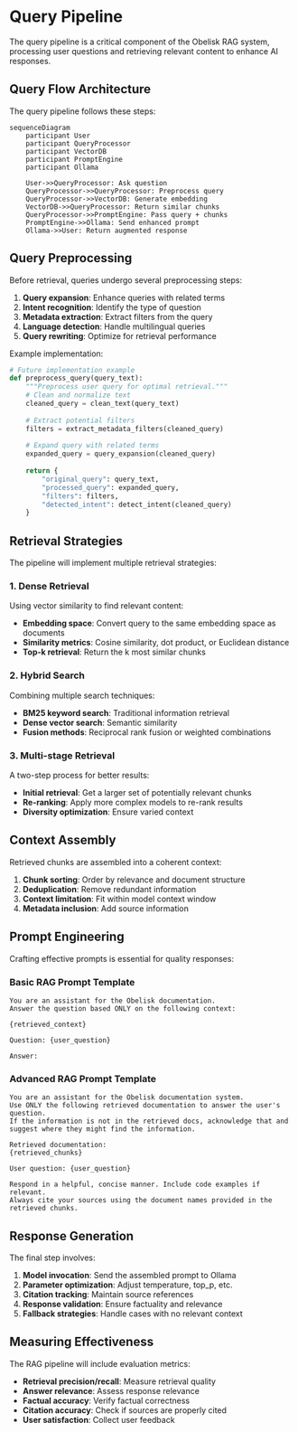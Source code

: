 # Query Pipeline

The query pipeline is a critical component of the Obelisk RAG system, processing user questions and retrieving relevant content to enhance AI responses.

## Query Flow Architecture

The query pipeline follows these steps:

```mermaid
sequenceDiagram
    participant User
    participant QueryProcessor
    participant VectorDB
    participant PromptEngine
    participant Ollama
    
    User->>QueryProcessor: Ask question
    QueryProcessor->>QueryProcessor: Preprocess query
    QueryProcessor->>VectorDB: Generate embedding
    VectorDB->>QueryProcessor: Return similar chunks
    QueryProcessor->>PromptEngine: Pass query + chunks
    PromptEngine->>Ollama: Send enhanced prompt
    Ollama->>User: Return augmented response
```

## Query Preprocessing

Before retrieval, queries undergo several preprocessing steps:

1. **Query expansion**: Enhance queries with related terms
2. **Intent recognition**: Identify the type of question
3. **Metadata extraction**: Extract filters from the query
4. **Language detection**: Handle multilingual queries
5. **Query rewriting**: Optimize for retrieval performance

Example implementation:

```python
# Future implementation example
def preprocess_query(query_text):
    """Preprocess user query for optimal retrieval."""
    # Clean and normalize text
    cleaned_query = clean_text(query_text)
    
    # Extract potential filters
    filters = extract_metadata_filters(cleaned_query)
    
    # Expand query with related terms
    expanded_query = query_expansion(cleaned_query)
    
    return {
        "original_query": query_text,
        "processed_query": expanded_query,
        "filters": filters,
        "detected_intent": detect_intent(cleaned_query)
    }
```

## Retrieval Strategies

The pipeline will implement multiple retrieval strategies:

### 1. Dense Retrieval

Using vector similarity to find relevant content:

- **Embedding space**: Convert query to the same embedding space as documents
- **Similarity metrics**: Cosine similarity, dot product, or Euclidean distance
- **Top-k retrieval**: Return the k most similar chunks

### 2. Hybrid Search

Combining multiple search techniques:

- **BM25 keyword search**: Traditional information retrieval
- **Dense vector search**: Semantic similarity
- **Fusion methods**: Reciprocal rank fusion or weighted combinations

### 3. Multi-stage Retrieval

A two-step process for better results:

- **Initial retrieval**: Get a larger set of potentially relevant chunks
- **Re-ranking**: Apply more complex models to re-rank results
- **Diversity optimization**: Ensure varied context

## Context Assembly

Retrieved chunks are assembled into a coherent context:

1. **Chunk sorting**: Order by relevance and document structure
2. **Deduplication**: Remove redundant information
3. **Context limitation**: Fit within model context window
4. **Metadata inclusion**: Add source information

## Prompt Engineering

Crafting effective prompts is essential for quality responses:

### Basic RAG Prompt Template

```
You are an assistant for the Obelisk documentation.
Answer the question based ONLY on the following context:

{retrieved_context}

Question: {user_question}

Answer:
```

### Advanced RAG Prompt Template

```
You are an assistant for the Obelisk documentation system.
Use ONLY the following retrieved documentation to answer the user's question.
If the information is not in the retrieved docs, acknowledge that and suggest where they might find the information.

Retrieved documentation:
{retrieved_chunks}

User question: {user_question}

Respond in a helpful, concise manner. Include code examples if relevant.
Always cite your sources using the document names provided in the retrieved chunks.
```

## Response Generation

The final step involves:

1. **Model invocation**: Send the assembled prompt to Ollama
2. **Parameter optimization**: Adjust temperature, top_p, etc.
3. **Citation tracking**: Maintain source references
4. **Response validation**: Ensure factuality and relevance
5. **Fallback strategies**: Handle cases with no relevant context

## Measuring Effectiveness

The RAG pipeline will include evaluation metrics:

- **Retrieval precision/recall**: Measure retrieval quality
- **Answer relevance**: Assess response relevance
- **Factual accuracy**: Verify factual correctness
- **Citation accuracy**: Check if sources are properly cited
- **User satisfaction**: Collect user feedback